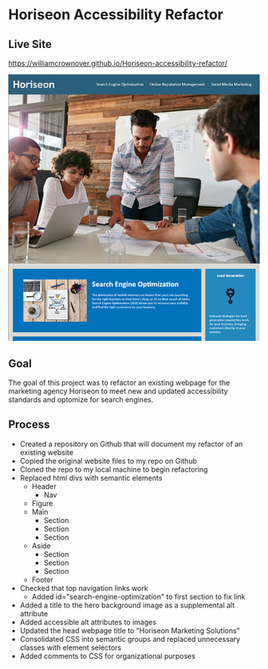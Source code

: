 # Horiseon Accessibility Refactor

## Live Site

https://williamcrownover.github.io/Horiseon-accessibility-refactor/

![Horiseon Website Screenshot](./Develop/assets/images/horiseon-screenshot.jpg)

## Goal

The goal of this project was to refactor an existing webpage for the marketing agency Horiseon to meet new and updated accessibility standards and optomize for search engines.

## Process

* Created a repository on Github that will document my refactor of an existing website
* Copied the original website files to my repo on Github
* Cloned the repo to my local machine to begin refactoring
* Replaced html divs with semantic elements
    * Header
        * Nav
    * Figure
    * Main
        * Section
        * Section
        * Section
    * Aside
        * Section
        * Section
        * Section
    * Footer
* Checked that top navigation links work
    * Added id="search-engine-optimization" to first section to fix link
* Added a title to the hero background image as a supplemental alt attribute
* Added accessible alt attributes to images
* Updated the head webpage title to "Horiseon Marketing Solutions"
* Consolidated CSS into semantic groups and replaced unnecessary classes with element selectors
* Added comments to CSS for organizational purposes
